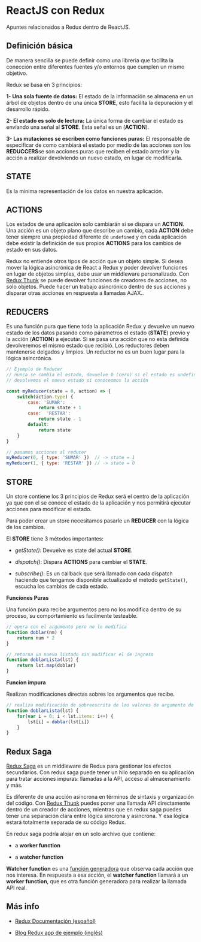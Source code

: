 # ReactJS con Redux

Apuntes relacionados a Redux dentro de ReactJS.

## Definición básica

De manera sencilla se puede definir como una libreria que facilita la conección entre diferentes fuentes y/o entornos que cumplen un mismo objetivo.

Redux se basa en 3 principios: 

**1- Una sola fuente de datos:** El estado de la información se almacena en un árbol de objetos dentro de una única **STORE**, esto facilita la depuración y el desarrollo rápido.

**2- El estado es solo de lectura:** La única forma de cambiar el estado es enviando una señal al **STORE**. Esta señal es un (**ACTION**).

**3- Las mutaciones se escriben como funciones puras:** El responsable de especificar de como cambiará el estado por medio de las acciones son los **REDUCCERS**se son acciones puras que reciben el estado anterior y la acción a realizar devolviendo un nuevo estado, en lugar de modificarla.

## STATE

Es la mínima representación de los datos en nuestra aplicación.

## ACTIONS

Los estados de una aplicación solo cambiarán si se dispara un **ACTION**. Una acción es un objeto plano que describe un cambio, cada **ACTION** debe tener siempre una propiedad diferente de `undefined` y en cada aplicación debe existir la definición de sus propios **ACTIONS** para los cambios de estado en sus datos.

Redux no entiende otros tipos de acción que un objeto simple. Si desea mover la lógica asincrónica de React a Redux y poder devolver funciones en lugar de objetos simples, debe usar un middleware personalizado. Con [Redux Thunk](https://github.com/reduxjs/redux-thunk) se puede devolver funciones de creadores de acciones, no solo objetos. Puede hacer un trabajo asincrónico dentro de sus acciones y disparar otras acciones en respuesta a llamadas AJAX..

## REDUCERS

Es una función pura que tiene toda la aplicación Redux y devuelve un nuevo estado de los datos pasando como párametros el estado (**STATE**) previo y la acción (**ACTION**) a ejecutar. Si se pasa una acción que no esta definida devolveremos el mismo estado que recibió.
Los reductores deben mantenerse delgados y limpios. Un reductor no es un buen lugar para la lógica asincrónica.

```js
// Ejemplo de Reducer
// nunca se cambia el estado, devuelve 0 (cero) si el estado es undefined
// devolvemos el nuevo estado si conoceomos la acción

const myReducer(state = 0, action) => {
    switch(action.type) {
        case: 'SUMAR':
            return state + 1
        case:  'RESTAR':
            return state - 1
        default: 
            return state
    }
}

// pasamos acciones al reducer
myReducer(0, { type: 'SUMAR' })  // -> state = 1
myReducer(1, { type: 'RESTAR' }) // -> state = 0
```

## STORE

Un store contiene los 3 principios de Redux será el centro de la aplicación ya que con el se conoce el estado de la aplicación y nos permitirá ejecutar acciones para modificar el estado.

Para poder crear un store necesitamos pasarle un **REDUCER** con la lógica de los cambios.

El **STORE** tiene 3 métodos importantes:

- _getState()_: Devuelve es state del actual **STORE**.

- _dispatch()_: Dispara **ACTIONS** para cambiar el **STATE**.

- _subscribe()_: Es un callback que será llamado con cada dispatch haciendo que tengamos disponible actualizado el método `getState()`, escucha los cambios de cada estado.

**Funciones Puras**

Una función pura recibe argumentos pero no los modifica dentro de su proceso, su comportamiento es facilmente testeable.

```js
// opera con el argumento pero no lo modifica
function doblar(nm) {
    return num * 2
}

// retorna un nuevo listado sin modificar el de ingreso
function doblarLista(lst) {
    return lst.map(doblar)
}
```

**Funcion impura**

Realizan modificaciones directas sobres los argumentos que recibe.

```js
// realiza modificación de sobreescrita de los valores de argumento de entrada
function doblarLista(lst) {
    for(var i = 0; i < lst.items: i++) {
        lst[i] = doblar(lst[i])
    }
}
```

## Redux Saga

[Redux Saga](https://github.com/redux-saga/redux-saga) es un middleware de Redux para gestionar los efectos secundarios. Con redux saga puede tener un hilo separado en su aplicación para tratar acciones impuras: llamadas a la API, acceso al almacenamiento y más.

Es diferente de una acción asíncrona en términos de sintaxis y organización del código. Con [Redux Thunk](https://github.com/reduxjs/redux-thunk) puedes poner una llamada API directamente dentro de un creador de acciones, mientras que en redux saga puedes tener una separación clara entre lógica síncrona y asíncrona. Y esa lógica estará totalmente separada de su código Redux.


En redux saga podría alojar en un solo archivo que contiene:

- a **worker function**

- a **watcher function**

**Watcher function** es una [función generadora](http://es6-features.org/#GeneratorFunctionIteratorProtocol) que observa cada acción que nos interesa. En respuesta a esa acción, el **watcher function** llamará a un **worker function**, que es otra función generadora para realizar la llamada API real.


## Más info

- [Redux Documentación (español)](https://es.redux.js.org/)

- [Blog Redux app de ejemplo (inglés)](https://www.valentinog.com/blog/redux/)